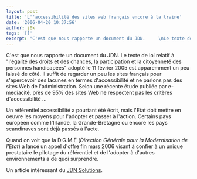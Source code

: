 ```yaml
---
layout: post
title: 'L''accessibilité des sites web français encore à la traine'
date: '2006-04-20 10:37:56'
author: j0k
tags: '[]'
excerpt: "C'est que nous rapporte un document du JDN.     \nLe texte de loi relatif à &quot;l'égalité des droits et des chances, la participation et la citoyenneté des personnes handicapées&quot; adopté le 11 février 2005 est apparemment un peu laissé de côté. Il suffit de regarder un peu les sites français pour s'apercevoir des lacunes en termes d'accessibilité et ne      …"
---
```


C'est que nous rapporte un document du JDN.
Le texte de loi relatif à &quot;l'égalité des droits et des chances, la participation et la citoyenneté des personnes handicapées&quot; adopté le 11 février 2005 est apparemment un peu laissé de côté. Il suffit de regarder un peu les sites français pour s'apercevoir des lacunes en termes d'accessibilité et ne parlons pas des sites Web de l'administration.   Selon une récente étude publiée par e-mediacité, près de 95% des sites Web ne respectent pas les critères d'accessibilité ...

Un référentiel accessibilité a pourtant été écrit, mais l'Etat doit mettre en oeuvre les moyens pour l'adopter et passer à l'action. Certains pays européen comme l'Irlande, la Grande-Bretagne ou encore les pays scandinaves sont déjà passés à l'acte.

Quand on voit que la D.G.M.E (*Direction Générale pour la Modernisation de l'Etat*) a lancé un appel d'offre fin mars 2006 visant à confier à un unique prestataire le pilotage du référentiel et de l'adopter à d'autres environnements a de quoi surprendre.

Un article intéressant du [JDN Solutions](http://solutions.journaldunet.com/0604/060414-accessibilite-sites-web.shtml).
